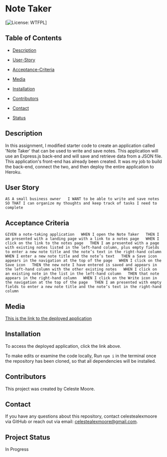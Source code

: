 # Note Taker
  [![License: WTFPL](https://img.shields.io/badge/License-${license}.svg)]

  ## Table of Contents

  * [Description](#Description)
  
  * [User-Story](#User-Story)
  
  * [Acceptance-Criteria](#Acceptance-Criteria)

  * [Media](#Media)

  * [Installation](#Installation)

  * [Contributors](#Contributors)

  * [Contact](#Contact)

  * [Status](Status)


  ## Description  
  In this assignment, I modified starter code to create an application called 'Note Taker' that can be used to write and save notes. This application will use an Express.js back-end and will save and retrieve data from a JSON file. This application's front-end has already been created. It was my job to build the back-end, connect the two, and then deploy the entire application to Heroku.

  ## User Story  
  `AS A small business owner  
  I WANT to be able to write and save notes  
  SO THAT I can organize my thoughts and keep track of tasks I need to complete`  
  
  ## Acceptance Criteria
  `GIVEN a note-taking application  
  WHEN I open the Note Taker  
  THEN I am presented with a landing page with a link to a notes page  
  WHEN I click on the link to the notes page  
  THEN I am presented with a page with existing notes listed in the left-hand column, plus empty fields to enter a new note title and the note’s text in the right-hand column  
  WHEN I enter a new note title and the note’s text  
  THEN a Save icon appears in the navigation at the top of the page  
  WHEN I click on the Save icon  
  THEN the new note I have entered is saved and appears in the left-hand column with the other existing notes  
  WHEN I click on an existing note in the list in the left-hand column  
  THEN that note appears in the right-hand column  
  WHEN I click on the Write icon in the navigation at the top of the page  
  THEN I am presented with empty fields to enter a new note title and the note’s text in the right-hand column`  

  ## Media  
  [This is the link to the deployed application](./utils/readme-generator-vid.mov)  
  
  ## Installation  
  To access the deployed application, click the link above.  

  To make edits or examine the code locally,
  Run `npm i` in the terminal once the repository has been cloned, so that all dependencies will be installed.  

  ## Contributors  
  This project was created by Celeste Moore.  
  
  ## Contact  
  If you have any questions about this repository, contact celestealexmoore via GitHub or reach out via email:
  celestealexmoore@gmail.com.  

  ## Project Status  
  In Progress  